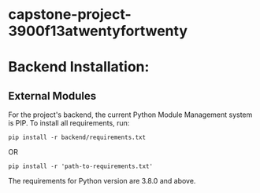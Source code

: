 # capstone-project-3900f13atwentyfortwenty




<h1> Backend Installation: </h1>

<h2> External Modules </h2>
<p>  For the project's backend, the current Python Module Management system is PIP. To install all requirements, run: </p>

`pip install -r backend/requirements.txt`

<p> OR </p>

`pip install -r 'path-to-requirements.txt'`

<p> The requirements for Python version are 3.8.0 and above. </p>